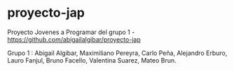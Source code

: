 # proyecto-jap
Proyecto Jovenes a Programar del grupo 1 - https://github.com/abigailalgibar/proyecto-jap

Grupo 1 : Abigail Algibar,
          Maximiliano Pereyra,
          Carlo Peña,
          Alejandro Erburo,
          Lauro Fanjul, 
          Bruno Facello,
          Valentina Suarez,
          Mateo Brun.

